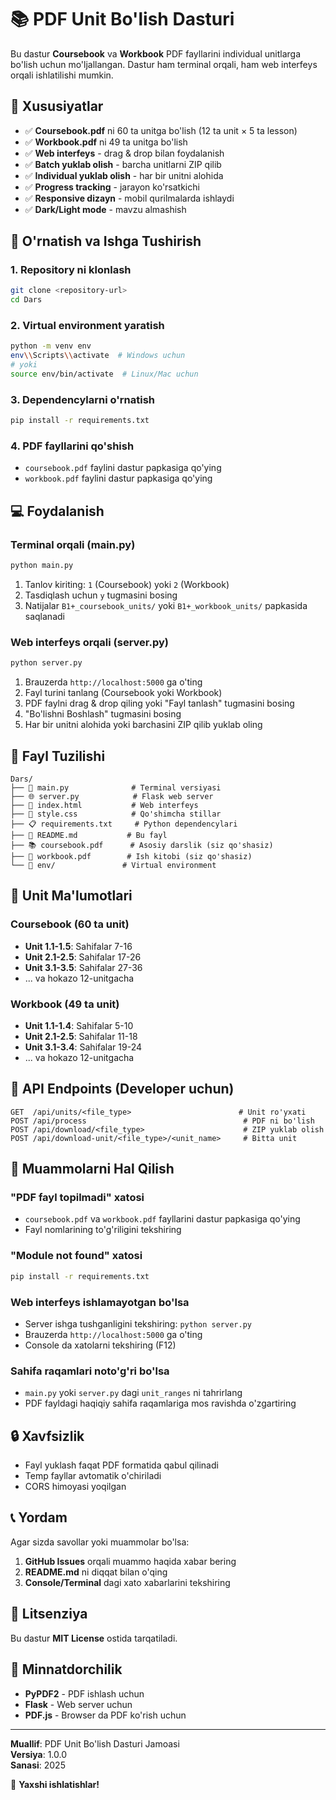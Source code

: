# 📚 PDF Unit Bo'lish Dasturi

Bu dastur **Coursebook** va **Workbook** PDF fayllarini individual unitlarga bo'lish uchun mo'ljallangan. Dastur ham terminal orqali, ham web interfeys orqali ishlatilishi mumkin.

## 🌟 Xususiyatlar

- ✅ **Coursebook.pdf** ni 60 ta unitga bo'lish (12 ta unit × 5 ta lesson)
- ✅ **Workbook.pdf** ni 49 ta unitga bo'lish  
- ✅ **Web interfeys** - drag & drop bilan foydalanish
- ✅ **Batch yuklab olish** - barcha unitlarni ZIP qilib
- ✅ **Individual yuklab olish** - har bir unitni alohida
- ✅ **Progress tracking** - jarayon ko'rsatkichi
- ✅ **Responsive dizayn** - mobil qurilmalarda ishlaydi
- ✅ **Dark/Light mode** - mavzu almashish

## 🚀 O'rnatish va Ishga Tushirish

### 1. Repository ni klonlash
```bash
git clone <repository-url>
cd Dars
```

### 2. Virtual environment yaratish
```bash
python -m venv env
env\\Scripts\\activate  # Windows uchun
# yoki
source env/bin/activate  # Linux/Mac uchun
```

### 3. Dependencylarni o'rnatish
```bash
pip install -r requirements.txt
```

### 4. PDF fayllarini qo'shish
- `coursebook.pdf` faylini dastur papkasiga qo'ying
- `workbook.pdf` faylini dastur papkasiga qo'ying

## 💻 Foydalanish

### Terminal orqali (main.py)
```bash
python main.py
```

1. Tanlov kiriting: `1` (Coursebook) yoki `2` (Workbook)
2. Tasdiqlash uchun `y` tugmasini bosing
3. Natijalar `B1+_coursebook_units/` yoki `B1+_workbook_units/` papkasida saqlanadi

### Web interfeys orqali (server.py)
```bash
python server.py
```

1. Brauzerda `http://localhost:5000` ga o'ting
2. Fayl turini tanlang (Coursebook yoki Workbook)
3. PDF faylni drag & drop qiling yoki "Fayl tanlash" tugmasini bosing
4. "Bo'lishni Boshlash" tugmasini bosing
5. Har bir unitni alohida yoki barchasini ZIP qilib yuklab oling

## 📁 Fayl Tuzilishi

```
Dars/
├── 📄 main.py              # Terminal versiyasi
├── 🌐 server.py            # Flask web server
├── 🎨 index.html           # Web interfeys
├── 💄 style.css            # Qo'shimcha stillar
├── 📋 requirements.txt     # Python dependencylari
├── 📖 README.md           # Bu fayl
├── 📚 coursebook.pdf      # Asosiy darslik (siz qo'shasiz)
├── 📝 workbook.pdf        # Ish kitobi (siz qo'shasiz)
└── 📁 env/               # Virtual environment
```

## 🔧 Unit Ma'lumotlari

### Coursebook (60 ta unit)
- **Unit 1.1-1.5**: Sahifalar 7-16
- **Unit 2.1-2.5**: Sahifalar 17-26
- **Unit 3.1-3.5**: Sahifalar 27-36
- ... va hokazo 12-unitgacha

### Workbook (49 ta unit)
- **Unit 1.1-1.4**: Sahifalar 5-10
- **Unit 2.1-2.5**: Sahifalar 11-18
- **Unit 3.1-3.4**: Sahifalar 19-24
- ... va hokazo 12-unitgacha

## 🎯 API Endpoints (Developer uchun)

```
GET  /api/units/<file_type>                        # Unit ro'yxati
POST /api/process                                   # PDF ni bo'lish
POST /api/download/<file_type>                      # ZIP yuklab olish
POST /api/download-unit/<file_type>/<unit_name>     # Bitta unit
```

## 🐛 Muammolarni Hal Qilish

### "PDF fayl topilmadi" xatosi
- `coursebook.pdf` va `workbook.pdf` fayllarini dastur papkasiga qo'ying
- Fayl nomlarining to'g'riligini tekshiring

### "Module not found" xatosi
```bash
pip install -r requirements.txt
```

### Web interfeys ishlamayotgan bo'lsa
- Server ishga tushganligini tekshiring: `python server.py`
- Brauzerda `http://localhost:5000` ga o'ting
- Console da xatolarni tekshiring (F12)

### Sahifa raqamlari noto'g'ri bo'lsa
- `main.py` yoki `server.py` dagi `unit_ranges` ni tahrirlang
- PDF fayldagi haqiqiy sahifa raqamlariga mos ravishda o'zgartiring

## 🔒 Xavfsizlik

- Fayl yuklash faqat PDF formatida qabul qilinadi
- Temp fayllar avtomatik o'chiriladi
- CORS himoyasi yoqilgan

## 📞 Yordam

Agar sizda savollar yoki muammolar bo'lsa:

1. **GitHub Issues** orqali muammo haqida xabar bering
2. **README.md** ni diqqat bilan o'qing
3. **Console/Terminal** dagi xato xabarlarini tekshiring

## 📄 Litsenziya

Bu dastur **MIT License** ostida tarqatiladi.

## 🙏 Minnatdorchilik

- **PyPDF2** - PDF ishlash uchun
- **Flask** - Web server uchun
- **PDF.js** - Browser da PDF ko'rish uchun

---

**Muallif**: PDF Unit Bo'lish Dasturi Jamoasi  
**Versiya**: 1.0.0  
**Sanasi**: 2025  

🎉 **Yaxshi ishlatishlar!**
